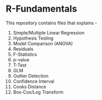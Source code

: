 # R-Fundamentals


This repository contains files that explains - 

1) Simple/Multiple Linear Regression
2) Hypothesis Testing
3) Model Comparison (ANOVA) 
4) Residuals
5) F-Statistics
6) p-value
7) T-Test
8) GLM
9) Outlier Detection
10) Confidence Interval
11) Cooks Distance
12) Box-Cox/Log Transform
